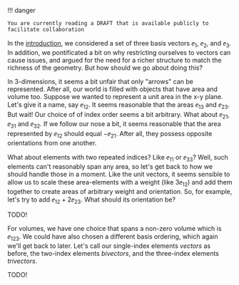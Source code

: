 !!! danger

    You are currently reading a DRAFT that is available publicly to facilitate collaboration

In the [introduction](../intro), we considered a set of three basis vectors $\ee_1$,
$\ee_2$, and $\ee_3$. In addition, we pontificated a bit on why restricting ourselves to
vectors can cause issues, and argued for the need for a richer structure to match the
richness of the geometry. But how should we go about doing this?

In 3-dimensions, it seems a bit unfair that only "arrows"
can be represented. After all, our world is filled with objects that have area and
volume too. Suppose we wanted to represent a unit area in the x-y plane. Let's give it
a name, say $\ee_{12}$. It seems reasonable that the areas $\ee_{13}$ and $\ee_{23}$.
But wait! Our choice of of index order seems a bit arbitrary. What about $\ee_{21}$,
$\ee_{31}$ and $\ee_{32}$. If we follow our nose a bit, it seems reasonable that the
area represented by $\ee_{12}$ should equal $-\ee_{21}$. After all, they possess opposite
orientations from one another. 

<DIV ID="bivector"></DIV>
<SCRIPT>
window.addEventListener('load',()=>{
    Algebra(3,0,1,()=>{
    // rotation helper and Lathe function.     
    var rot = (a,P)=>Math.cos(a)+Math.sin(a)*P.Normalized,
        lathe=(X,n,P,m)=>[...Array(n+1)].map((x,i)=>rot(i/n*Math.PI*(m||1),P)>>>X),

    // wrap takes X, a double array of points, and generates triangles.    
        wrap=(X)=>{ 
          var u=X.length-1,v=X[0].length-1; X=[].concat.apply([],X);
          var P=[],vp=v+1; for(var i=0;i<u*vp;i+=vp)for(var j=0;j<v;j++)P.push([i+j,i+j+1,vp+i+j],[i+j+1,vp+i+j,vp+i+j+1]);
          return P.map(x=>x.map(x=>X[x]));
        },
        
    // Basic primitives constructed by Lathing points, line segments, etc.    
        cylinder = (r=1,h=1,x=32)=>wrap(lathe([!1e0,!(1e0+r*1e3),!(1e0+r*1e3+h*1e1),!(1e0+h*1e1)],x,1e23)),
        torus    = (r=.3,r2=.25,x=32,y=16)=>wrap(lathe((1+r*.5e03)>>>lathe(!(1e0+r2*(1e1+1e3)/2**.5),y,1e13),x,1e23)),
        sphere   = (r=1,x=32,y=16)=>wrap(lathe(lathe(!(1e0+r*1e1),y,1e13,.5),x,1e23)),
        cone     = (r=1,h=1,x=64)=>wrap(lathe([!1e0,!(1e0+r*1e3),!(1e0+h*1e1)],x,1e23)),
        arrow    = ()=>[/*...cone(.075,0),*/...cone(.075,.2),...cylinder(.03,-1)],
        
    // A selection of these objects.     
        objs=[arrow(),arrow()].map(x=>({data:x}));
          
    // Render and rotate them using the webGL2 previewer.      
      var c=document.getElementById('bivector').appendChild( this.graph(()=>{
        var time = Math.PI/2+-.5*Math.sin(performance.now()/1000);
        var time2 = Math.PI/2+-.5*Math.sin(performance.now()/2134);
        var t1 = objs[0].transform = rot(time,1e13)*rot(-0.1,1e12)*(1-.5e01);
        var t2 = objs[1].transform = rot(time2,1e12+.5e23)*rot(-0.1,1e12)*(1-.5e01);
        return [0xbbaaffaa,...objs, 0xff0000, [1e123,t1>>>1e123,t2>>>1e123]] 
      },{gl:1,alpha:1,animate:1,camera:(1-.7e03)*Math.E**(Math.PI/4*1e13),grid:1}));    
      c.style.width='100%'; c.style.height='250px'; c.style.background='transparent';
    });							
});
</SCRIPT>


What about elements with two repeated indices? Like $\ee_{11}$
or $\ee_{33}$? Well, such elements can't reasonably span any area, so let's get back to
how we should handle those in a moment. Like the unit vectors, it seems sensible to allow
us to scale these area-elements with a weight (like $3\ee_{12}$) and add them together
to create areas of arbitrary weight and orientation. So, for example, let's try to add
$\ee_{12} + 2\ee_{23}$. What should its orientation be?

TODO!

For volumes, we have one choice that spans a non-zero volume which is $\ee_{123}$. We
could have also chosen a different basis ordering, which again we'll get back to later.
Let's call our single-index elements _vectors_ as before, the two-index elements _bivectors_,
and the three-index elements _trivectors_.

TODO!
